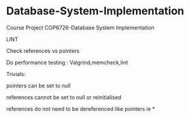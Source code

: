 Database-System-Implementation
==============================

Course Project COP6726-Database System Implementation


LINT

Check references vs pointers

Do performance testing : Valgrind,memcheck,lint

Trivials:

pointers can be set to null

references cannot be set to null or reinitialised

references do not need to be dereferenced like pointers ie *
